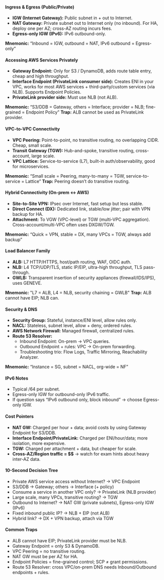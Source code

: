 #### Ingress & Egress (Public/Private)

- **IGW (Internet Gateway):** Public subnet in + out to Internet.
- **NAT Gateway:** Private subnet out to Internet only (no inbound). For HA, deploy one per AZ; cross-AZ routing incurs fees.
- **Egress-only IGW (IPv6):** IPv6 outbound-only.

**Mnemonic:** “Inbound = IGW, outbound = NAT, IPv6 outbound = Egress-only”

#### Accessing AWS Services Privately

- **Gateway Endpoint:** Only for S3 / DynamoDB, adds route table entry, cheap and high throughput.
- **Interface Endpoint (PrivateLink consumer side):** Creates ENI in your VPC, works for most AWS services + third-party/custom services (via NLB). Supports Endpoint Policies.
- **PrivateLink provider side:** Must use NLB (not ALB).

**Mnemonic:** “S3/DDB = Gateway, others = Interface; provider = NLB; fine-grained = Endpoint Policy”
**Trap:** ALB cannot be used as PrivateLink provider.

#### VPC-to-VPC Connectivity

- **VPC Peering:** Point-to-point, no transitive routing, no overlapping CIDR. Cheap, small scale.
- **Transit Gateway (TGW):** Hub-and-spoke, transitive routing, cross-account, large scale.
- **VPC Lattice:** Service-to-service (L7), built-in auth/observability, good for microservices.

**Mnemonic:** “Small scale = Peering, many-to-many = TGW, service-to-service = Lattice”
**Trap:** Peering doesn’t do transitive routing.

#### Hybrid Connectivity (On-prem ↔ AWS)

- **Site-to-Site VPN:** IPsec over Internet, fast setup but less stable.
- **Direct Connect (DX):** Dedicated link, stable/low jitter; pair with VPN backup for HA.
- **Attachment:** To VGW (VPC-level) or TGW (multi-VPC aggregation). Cross-account/multi-VPC often uses DXGW/TGW.

**Mnemonic:** “Quick = VPN, stable = DX, many VPCs = TGW, always add backup”

#### Load Balancer Family

- **ALB:** L7 HTTP/HTTPS, host/path routing, WAF, OIDC auth.
- **NLB:** L4 TCP/UDP/TLS, static IP/EIP, ultra-high throughput, TLS pass-through.
- **GWLB:** Transparent insertion of security appliances (firewall/IDS/IPS), uses GENEVE.

**Mnemonic:** "L7 = ALB, L4 = NLB, security chaining = GWLB"
**Trap:** ALB cannot have EIP; NLB can.

#### Security & DNS

- **Security Group:** Stateful, instance/ENI level, allow rules only.
- **NACL:** Stateless, subnet level, allow + deny, ordered rules.
- **AWS Network Firewall:** Managed firewall, centralized rules.
- **Route 53 Resolver:**
  - Inbound Endpoint: On-prem → VPC queries.
  - Outbound Endpoint + rules: VPC → On-prem forwarding.
  - Troubleshooting trio: Flow Logs, Traffic Mirroring, Reachability Analyzer.

**Mnemonic:** “Instance = SG, subnet = NACL, org-wide = NF”

#### IPv6 Notes

- Typical /64 per subnet.
- Egress-only IGW for outbound-only IPv6 traffic.
- If question says “IPv6 outbound only, block inbound” → choose Egress-only IGW.

#### Cost Pointers

- **NAT GW:** Charged per hour + data; avoid costs by using Gateway Endpoint for S3/DDB.
- **Interface Endpoint/PrivateLink:** Charged per ENI/hour/data; more isolation, more expensive.
- **TGW:** Charged per attachment + data, but cheaper for scale.
- **Cross-AZ/Region traffic = $$** → watch for exam hints about heavy inter-AZ data.

#### 10-Second Decision Tree

- Private AWS service access without Internet? → VPC Endpoint
- S3/DDB → Gateway; others → Interface (+ policy)
- Consume a service in another VPC only? → PrivateLink (NLB provider)
- Large scale, many VPCs, transitive routing? → TGW
- Outbound to Internet? → NAT GW (private subnets), Egress-only IGW (IPv6)
- Fixed inbound public IP? → NLB + EIP (not ALB)
- Hybrid link? → DX + VPN backup, attach via TGW

#### Common Traps

- ALB cannot have EIP; PrivateLink provider must be NLB.
- Gateway Endpoint = only S3 & DynamoDB.
- VPC Peering = no transitive routing.
- NAT GW must be per AZ for HA.
- Endpoint Policies = fine-grained control; SCP ≠ grant permissions.
- Route 53 Resolver: cross VPC/on-prem DNS needs Inbound/Outbound endpoints + rules.
